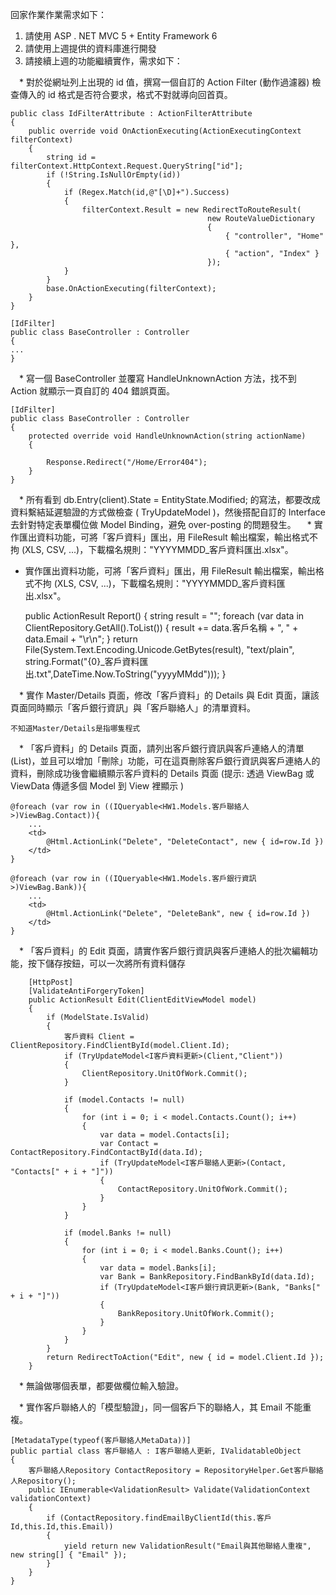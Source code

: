 回家作業作業需求如下：

1. 請使用 ASP . NET MVC 5 + Entity Framework 6
2. 請使用上週提供的資料庫進行開發
3. 請接續上週的功能繼續實作，需求如下：

　* 對於從網址列上出現的 id 值，撰寫一個自訂的 Action Filter (動作過濾器) 檢查傳入的 id 格式是否符合要求，格式不對就導向回首頁。

	public class IdFilterAttribute : ActionFilterAttribute
    {
        public override void OnActionExecuting(ActionExecutingContext filterContext)
        {
            string id = filterContext.HttpContext.Request.QueryString["id"];
            if (!String.IsNullOrEmpty(id))
            {
                if (Regex.Match(id,@"[\D]+").Success)
                {
                    filterContext.Result = new RedirectToRouteResult(
                                                new RouteValueDictionary 
                                                { 
                                                    { "controller", "Home" }, 
                                                    { "action", "Index" } 
                                                });
                }
            }
            base.OnActionExecuting(filterContext);
        }
    }
	
	[IdFilter]
    public class BaseController : Controller
    {
	...
	}
	
	
　* 寫一個 BaseController 並覆寫 HandleUnknownAction 方法，找不到 Action 就顯示一頁自訂的 404 錯誤頁面。

	[IdFilter]
    public class BaseController : Controller
    {
        protected override void HandleUnknownAction(string actionName)
        {

            Response.Redirect("/Home/Error404");
        }
	}

　* 所有看到 db.Entry(client).State = EntityState.Modified; 的寫法，都要改成資料繫結延遲驗證的方式做檢查 ( TryUpdateModel )，然後搭配自訂的 Interface 去針對特定表單欄位做 Model Binding，避免 over-posting 的問題發生。
　* 實作匯出資料功能，可將「客戶資料」匯出，用 FileResult 輸出檔案，輸出格式不拘 (XLS, CSV, ...)，下載檔名規則："YYYYMMDD_客戶資料匯出.xlsx"。
　

  * 實作匯出資料功能，可將「客戶資料」匯出，用 FileResult 輸出檔案，輸出格式不拘 (XLS, CSV, ...)，下載檔名規則："YYYYMMDD_客戶資料匯出.xlsx"。
  
  
  	public ActionResult Report()
	{
		string result = "";
		foreach (var data in ClientRepository.GetAll().ToList()) {
			result += data.客戶名稱 + ", " + data.Email + "\r\n";
		}
		return File(System.Text.Encoding.Unicode.GetBytes(result), "text/plain", string.Format("{0}_客戶資料匯出.txt",DateTime.Now.ToString("yyyyMMdd"))); 
	}
  
  
  
　* 實作 Master/Details 頁面，修改「客戶資料」的 Details 與 Edit 頁面，讓該頁面同時顯示「客戶銀行資訊」與「客戶聯絡人」的清單資料。

	不知道Master/Details是指哪隻程式



　* 「客戶資料」的 Details 頁面，請列出客戶銀行資訊與客戶連絡人的清單 (List)，並且可以增加「刪除」功能，可在這頁刪除客戶銀行資訊與客戶連絡人的資料，刪除成功後會繼續顯示客戶資料的 Details 頁面 (提示: 透過 ViewBag 或 ViewData 傳遞多個 Model 到 View 裡顯示 )
	
	@foreach (var row in ((IQueryable<HW1.Models.客戶聯絡人>)ViewBag.Contact)){
		...
		<td>
            @Html.ActionLink("Delete", "DeleteContact", new { id=row.Id })
        </td>
	}
	
	@foreach (var row in ((IQueryable<HW1.Models.客戶銀行資訊>)ViewBag.Bank)){
		...
		<td>
            @Html.ActionLink("Delete", "DeleteBank", new { id=row.Id })
        </td>
	}

	
	
　* 「客戶資料」的 Edit 頁面，請實作客戶銀行資訊與客戶連絡人的批次編輯功能，按下儲存按鈕，可以一次將所有資料儲存
		
		[HttpPost]
        [ValidateAntiForgeryToken]
        public ActionResult Edit(ClientEditViewModel model)
        {
            if (ModelState.IsValid)
            {
                客戶資料 Client = ClientRepository.FindClientById(model.Client.Id);
                if (TryUpdateModel<I客戶資料更新>(Client,"Client"))
                {
                    ClientRepository.UnitOfWork.Commit();
                }

                if (model.Contacts != null)
                {
                    for (int i = 0; i < model.Contacts.Count(); i++)
                    {
                        var data = model.Contacts[i];
                        var Contact = ContactRepository.FindContactById(data.Id);
                        if (TryUpdateModel<I客戶聯絡人更新>(Contact, "Contacts[" + i + "]"))
                        {
                            ContactRepository.UnitOfWork.Commit();
                        }
                    }
                }

                if (model.Banks != null)
                {
                    for (int i = 0; i < model.Banks.Count(); i++)
                    {
                        var data = model.Banks[i];
                        var Bank = BankRepository.FindBankById(data.Id);
                        if (TryUpdateModel<I客戶銀行資訊更新>(Bank, "Banks[" + i + "]"))
                        {
                            BankRepository.UnitOfWork.Commit();
                        }
                    }
                }
            }
            return RedirectToAction("Edit", new { id = model.Client.Id });
        }

		
		
　* 無論做哪個表單，都要做欄位輸入驗證。


　* 實作客戶聯絡人的「模型驗證」，同一個客戶下的聯絡人，其 Email 不能重複。
	
	[MetadataType(typeof(客戶聯絡人MetaData))]
    public partial class 客戶聯絡人 : I客戶聯絡人更新, IValidatableObject
    {
        客戶聯絡人Repository ContactRepository = RepositoryHelper.Get客戶聯絡人Repository();
        public IEnumerable<ValidationResult> Validate(ValidationContext validationContext)
        {
            if (ContactRepository.findEmailByClientId(this.客戶Id,this.Id,this.Email))
            {
                yield return new ValidationResult("Email與其他聯絡人重複", new string[] { "Email" });
            }
        }   
    }
